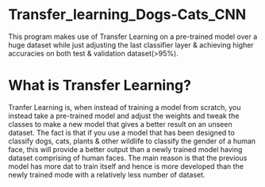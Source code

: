 # Transfer_learning_Dogs-Cats_CNN
This program makes use of Transfer Learning on a pre-trained model over a huge dataset while just adjusting the last classifier layer &amp; achieving higher accuracies on both test &amp; validation dataset(>95%).

# What is Transfer Learning?
Tranfer Learning is, when instead of training a model from scratch, you instead take a pre-trained model and adjust the weights and tweak the classes to make a new model that gives a better result on an unseen dataset.
  The fact is that if you use a model that has been designed to classify dogs, cats, plants & other wildlife to classify the gender of a human face, this will provide a better output than a newly trained model having dataset comprising of human faces. The main reason is that the previous model has more dat to train itself and hence is more developed than the newly trained mode with a relatively less number of dataset.

